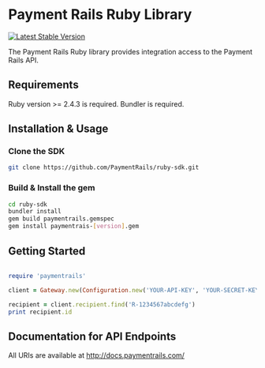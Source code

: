 # Payment Rails Ruby Library

[![Latest Stable Version](https://poser.pugx.org/paymentrails/ruby-sdk/v/stable.png)](https://packagist.org/packages/paymentrails/ruby-sdk)

The Payment Rails Ruby library provides integration access to the Payment Rails API.

## Requirements

Ruby version >= 2.4.3 is required.
Bundler is required.

## Installation & Usage

### Clone the SDK

```bash
git clone https://github.com/PaymentRails/ruby-sdk.git
```

### Build & Install the gem

```bash
cd ruby-sdk
bundler install
gem build paymentrails.gemspec
gem install paymentrais-[version].gem
```

## Getting Started

```Ruby

require 'paymentrails'

client = Gateway.new(Configuration.new('YOUR-API-KEY', 'YOUR-SECRET-KEY', 'production'))

recipient = client.recipient.find('R-1234567abcdefg')
print recipient.id
```

## Documentation for API Endpoints

All URIs are available at http://docs.paymentrails.com/
